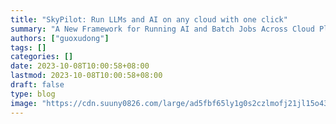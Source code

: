 ```yaml
---
title: "SkyPilot: Run LLMs and AI on any cloud with one click"
summary: "A New Framework for Running AI and Batch Jobs Across Cloud Platforms"
authors: ["guoxudong"]
tags: []
categories: []
date: 2023-10-08T10:00:58+08:00
lastmod: 2023-10-08T10:00:58+08:00
draft: false
type: blog
image: "https://cdn.suuny0826.com/large/ad5fbf65ly1g0s2czlmofj21jl15o43r.jpg"
---
```

